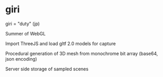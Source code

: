 # giri

giri = "duty" (jp)

Summer of WebGL

Import ThreeJS and load gltf 2.0 models for capture

Procedural generation of 3D mesh from monochrome bit array (base64, json encoding)

Server side storage of sampled scenes
